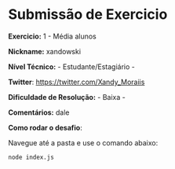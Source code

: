 # Submissão de Exercicio

**Exercicio:** 1 - Média alunos

**Nickname:** xandowski

**Nível Técnico:** - Estudante/Estagiário -

**Twitter**: https://twitter.com/Xandy_Moraiis

**Dificuldade de Resolução:** - Baixa -

**Comentários:** dale

**Como rodar o desafio**: 

Navegue até a pasta e use o comando abaixo: 
```bash
node index.js
```